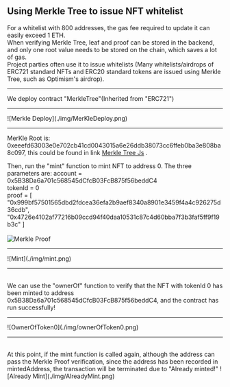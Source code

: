 ## Using Merkle Tree to issue NFT whitelist

For a whitelist with 800 addresses, the gas fee required to update it can easily exceed 1 ETH.<br>
When verifying Merkle Tree, leaf and proof can be stored in the backend, and only one root value needs to be stored on the chain, which saves a lot of gas.<br>
Project parties often use it to issue whitelists (Many whitelists/airdrops of ERC721 standard NFTs and ERC20 standard tokens are issued using Merkle Tree, such as Optimism's airdrop).
<hr>
We deploy contract "MerkleTree"(Inherited from "ERC721")<br>

<hr>
![Merkle Deploy](./img/MerKleDeploy.png)
<hr>

MerKle Root is: 0xeeefd63003e0e702cb41cd0043015a6e26ddb38073cc6ffeb0ba3e808ba8c097, this could be found in link [Merkle Tree Js](https://lab.miguelmota.com/merkletreejs/example/) .<br>

Then, run the "mint" function to mint NFT to address 0. The three parameters are:
account = 0x5B38Da6a701c568545dCfcB03FcB875f56beddC4<br>
tokenId = 0<br>
proof = [   "0x999bf57501565dbd2fdcea36efa2b9aef8340a8901e3459f4a4c926275d36cdb",   "0x4726e4102af77216b09ccd94f40daa10531c87c4d60bba7f3b3faf5ff9f19b3c" ]<br>
<br>
![Merkle Proof](.img/merkleProof.png)
<br>
<hr>
![Mint](./img/mint.png)
<hr>
<br>
We can use the "ownerOf" function to verify that the NFT with tokenId 0 has been minted to address 0x5B38Da6a701c568545dCfcB03FcB875f56beddC4, and the contract has run successfully!
<hr>
![OwnerOfToken0](./img/ownerOfToken0.png)
<hr>
<br>
At this point, if the mint function is called again, although the address can pass the Merkle Proof verification, since the address has been recorded in mintedAddress, the transaction will be terminated due to "Already minted!"
![Already Mint](./img/AlreadyMint.png)
